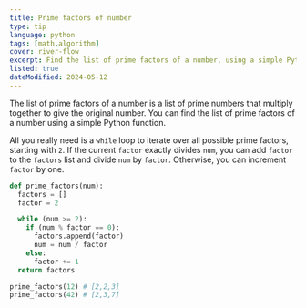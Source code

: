 ```yaml
---
title: Prime factors of number
type: tip
language: python
tags: [math,algorithm]
cover: river-flow
excerpt: Find the list of prime factors of a number, using a simple Python function.
listed: true
dateModified: 2024-05-12
---
```


The list of prime factors of a number is a list of prime numbers that multiply together to give the original number. You can find the list of prime factors of a number using a simple Python function.

All you really need is a `while` loop to iterate over all possible prime factors, starting with `2`. If the current `factor` exactly divides `num`, you can add `factor` to the `factors` list and divide `num` by `factor`. Otherwise, you can increment `factor` by one.

```py
def prime_factors(num):
  factors = []
  factor = 2

  while (num >= 2):
    if (num % factor == 0):
      factors.append(factor)
      num = num / factor
    else:
      factor += 1
  return factors

prime_factors(12) # [2,2,3]
prime_factors(42) # [2,3,7]
```
